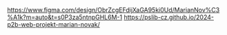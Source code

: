 https://www.figma.com/design/ObrZcgEFdijXaGA95ki0Ud/MarianNov%C3%A1k?m=auto&t=s0P3za5ntnpGHL6M-1
https://pslib-cz.github.io/2024-p2b-web-projekt-marian-novak/
